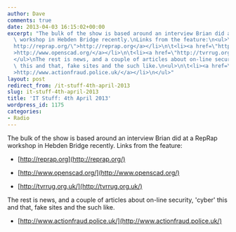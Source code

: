 ```yaml
---
author: Dave
comments: true
date: 2013-04-03 16:15:02+00:00
excerpt: "The bulk of the show is based around an interview Brian did at a RepRap\
  \ workshop in Hebden Bridge recently.\nLinks from the feature:\n<ul>\n\t<li><a href=\"\
  http://reprap.org/\">http://reprap.org</a></li>\n\t<li><a href=\"http://www.openscad.org/\"\
  >http://www.openscad.org/</a></li>\n\t<li><a href=\"http://tvrrug.org.uk/\">http://tvrrug.org.uk/</a></li>\n\
  </ul>\nThe rest is news, and a couple of articles about on-line security, 'cyber'\
  \ this and that, fake sites and the such like.\n<ul>\n\t<li><a href=\"http://www.actionfraud.police.uk/\"\
  >http://www.actionfraud.police.uk/</a></li>\n</ul>"
layout: post
redirect_from: /it-stuff-4th-april-2013
slug: it-stuff-4th-april-2013
title: 'IT Stuff: 4th April 2013'
wordpress_id: 1175
categories:
- Radio
---
```


The bulk of the show is based around an interview Brian did at a RepRap workshop in Hebden Bridge recently.
Links from the feature:



	
  * [http://reprap.org](http://reprap.org/)

	
  * [http://www.openscad.org/](http://www.openscad.org/)

	
  * [http://tvrrug.org.uk/](http://tvrrug.org.uk/)


The rest is news, and a couple of articles about on-line security, 'cyber' this and that, fake sites and the such like.

	
  * [http://www.actionfraud.police.uk/](http://www.actionfraud.police.uk/)


